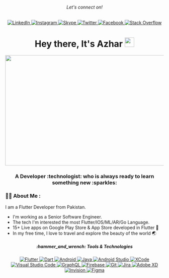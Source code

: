
<h6 align="center"> Let's connect on!</h6>


<p align="center">
<a href="https://www.linkedin.com/in/muhammad-azhar-maqbool-910586196?original_referer=">
<img alt="LinkedIn" src="https://img.shields.io/badge/linkedin-%230077B5.svg?style=for-the-badge&logo=linkedin&logoColor=white">
</a>
<a href="https://www.instagram.com/azharmughal007/?hl=en">
<img alt="Instagram" src="https://img.shields.io/badge/Instagram-%23E4405F.svg?style=for-the-badge&logo=Instagram&logoColor=white">
</a>
<a href="https://join.skype.com/invite/RcfMpQLR2cqM">
<img alt="Skype" src="https://img.shields.io/badge/Skype-%2300AFF0.svg?style=for-the-badge&logo=Skype&logoColor=white">
</a>
<a href="https://twitter.com/AxharMughal">
<img alt="Twitter" src="https://img.shields.io/badge/Twitter-%231DA1F2.svg?style=for-the-badge&logo=Twitter&logoColor=white">
</a> 
<a href="https://web.facebook.com/azhar.mughal.967">
<img alt="Facebook" src="https://img.shields.io/badge/Facebook-%231877F2.svg?style=for-the-badge&logo=Facebook&logoColor=white">
</a>
<a href="https://stackoverflow.com/users/11334066/azhar-mughal">
<img alt="Stack Overflow" src="https://img.shields.io/badge/-Stackoverflow-FE7A16?style=for-the-badge&logo=stack-overflow&logoColor=white">
</a> 
</p>

<h1 align="center">
  Hey there, It's Azhar
  <img src="https://media.giphy.com/media/hvRJCLFzcasrR4ia7z/giphy.gif" width="30px"/>
</h1>


<div align="center">
  <img src="https://i.giphy.com/media/qgQUggAC3Pfv687qPC/giphy.webp" width="700" height="350"/>
</div>


<h5 align="center">   </h5>

<h3 align="center"> A Developer :technologist: who is always ready to learn something new :sparkles: </h3>


### :man_technologist: About Me :

I am a Flutter Developer from Pakistan.

- I'm working as a Senior Software Engineer.
- The tech I'm interested the most Flutter/IOS/ML/AR/Go Language. 
- 15+ Live apps on Google Play Store & App Store developed in Flutter :blue_heart:
- In my free time, I love to travel and explore the beauty of the world :earth_asia:


<h5 align="center"> :hammer_and_wrench: Tools & Technologies </h5>


<p align="center">
<a href="https://flutter.dev/">
<img alt="Flutter" src="https://img.shields.io/badge/Flutter-%2302569B.svg?style=for-the-badge&logo=Flutter&logoColor=white">
</a> 
<a href="https://dart.dev/">
<img alt="Dart" src="https://img.shields.io/badge/dart-%230175C2.svg?style=for-the-badge&logo=dart&logoColor=white">
</a> 
<a href="https://developer.android.com/">
<img alt="Android" src="https://img.shields.io/badge/Android-3DDC84?style=for-the-badge&logo=android&logoColor=white">
</a> 
<a href="https://www.java.com/en/">
<img alt="Java" src="https://img.shields.io/badge/java-%23ED8B00.svg?style=for-the-badge&logo=java&logoColor=white">
</a> 
<a href="https://developer.android.com/studio?gclid=CjwKCAjw3qGYBhBSEiwAcnTRLmR-dl2-sZjaHjDzx1l5T1fu8yOK663-qdLZJb0Psr1TrICeR8csDRoCdesQAvD_BwE&gclsrc=aw.ds">
<img alt="Android Studio" src="https://img.shields.io/badge/Android%20Studio-3DDC84.svg?style=for-the-badge&logo=android-studio&logoColor=white">
</a> 
<a href="https://developer.apple.com/xcode/">
<img alt="XCode" src="https://img.shields.io/badge/Xcode-007ACC?style=for-the-badge&logo=Xcode&logoColor=white">
</a> 
<a href="https://code.visualstudio.com/">
<img alt="Visual Studio Code" src="https://img.shields.io/badge/Visual%20Studio%20Code-0078d7.svg?style=for-the-badge&logo=visual-studio-code&logoColor=white">
</a> 
<a href="https://graphql.org/">
<img alt="GraphQL" src="https://img.shields.io/badge/-GraphQL-E10098?style=for-the-badge&logo=graphql&logoColor=white">
</a> 
<a href="https://firebase.google.com/">
<img alt="Firebase" src="https://img.shields.io/badge/Firebase-039BE5?style=for-the-badge&logo=Firebase&logoColor=white">
</a> 
<a href="https://git-scm.com/">
<img alt="Git" src="https://img.shields.io/badge/git-%23F05033.svg?style=for-the-badge&logo=git&logoColor=white">
</a> 
<a href="https://www.atlassian.com/software/jira">
<img alt="Jira" src="https://img.shields.io/badge/jira-%230A0FFF.svg?style=for-the-badge&logo=jira&logoColor=white">
</a> 
<a href="https://www.adobe.com/products/xd.html">
<img alt="Adobe XD" src="https://img.shields.io/badge/Adobe%20XD-470137?style=for-the-badge&logo=Adobe%20XD&logoColor=#FF61F6">
</a> 
<a href="https://www.invisionapp.com/">
<img alt="Invision" src="https://img.shields.io/badge/invision-FF3366?style=for-the-badge&logo=invision&logoColor=white">
</a> 
<a href="https://www.figma.com/">
<img alt="Figma" src="https://img.shields.io/badge/figma-%23F24E1E.svg?style=for-the-badge&logo=figma&logoColor=white">
</a> 

</p>

<!---
Azhar-Mughal/Azhar-Mughal is a ✨ special ✨ repository because its `README.md` (this file) appears on your GitHub profile.
You can click the Preview link to take a look at your changes.
--->
